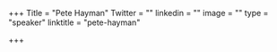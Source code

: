 +++
Title = "Pete Hayman"
Twitter = ""
linkedin = ""
image = ""
type = "speaker"
linktitle = "pete-hayman"

+++


